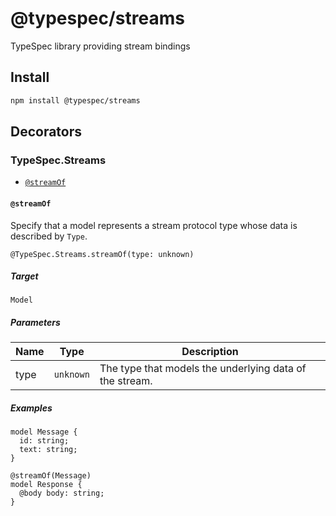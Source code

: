 # @typespec/streams

TypeSpec library providing stream bindings

## Install

```bash
npm install @typespec/streams
```

## Decorators

### TypeSpec.Streams

- [`@streamOf`](#@streamof)

#### `@streamOf`

Specify that a model represents a stream protocol type whose data is described
by `Type`.

```typespec
@TypeSpec.Streams.streamOf(type: unknown)
```

##### Target

`Model`

##### Parameters

| Name | Type      | Description                                             |
| ---- | --------- | ------------------------------------------------------- |
| type | `unknown` | The type that models the underlying data of the stream. |

##### Examples

```typespec
model Message {
  id: string;
  text: string;
}

@streamOf(Message)
model Response {
  @body body: string;
}
```
